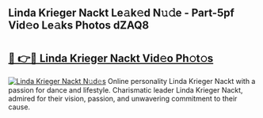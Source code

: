 ## Linda Krieger Nackt Le𝚊k𝚎d N𝚞𝚍e - Part-5pf Vid𝚎o Le𝚊ks Photos dZAQ8

# <h2><a href="http://fb3calb.evod.top/?m=Linda+Krieger+Nackt">🔗 👉🔴 Linda Krieger Nackt Vid𝚎o Ph𝚘t𝚘s</a></h2>

[![Linda Krieger Nackt N𝚞d𝚎s](https://i.imgur.com/8V9OHl7.gif)](http://fb3calb.evod.top/?m=Linda+Krieger+Nackt)
Online personality Linda Krieger Nackt with a passion for dance and lifestyle. Charismatic leader Linda Krieger Nackt, admired for their vision, passion, and unwavering commitment to their cause. 
